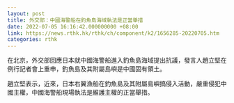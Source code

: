 ```yaml
---
layout: post
title: 外交部：中國海警船在釣魚島海域執法是正當舉措
date: 2022-07-05 16:16:42.000000000 +08:00
link: https://news.rthk.hk/rthk/ch/component/k2/1656285-20220705.htm
categories: rthk
---
```


在北京，外交部回應日本就中國海警船進入釣魚島海域提出抗議，發言人趙立堅在例行記者會上重申，釣魚島及其附屬島嶼是中國固有領土。

趙立堅表示，近來，日本右翼漁船在釣魚島及其附屬島嶼搞侵入活動，嚴重侵犯中國主權，中國海警船現場執法是維護主權的正當舉措。
